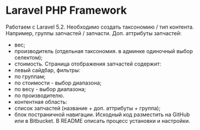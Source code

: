# Laravel PHP Framework

Работаем с Laravel 5.2.
Необходимо создать таксономию / тип контента. Например, группы запчастей / запчасти.
Доп. аттрибуты запчастей:
- вес;
- производитель (отдельная таксономия. в админке одиночный выбор селектом);
- стоимость.
Страница отображения запчастей содержит:
- левый сайдбар, фильтры:
- по группам;
- по стоимости - выбор диапазона;
- по весу - выбор диапазона;
- по производителю.
- контентная область:
- список запчастей (название + доп. аттрибуты + группа);
- блок постраничной навигации.
Исходный код разместить на GitHub или в Bitbucket. В README описать процесс установки и
настройки.
